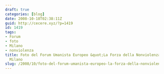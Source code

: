```yaml
---
draft: true
categories: [blog]
date: 2008-10-18T02:38:11Z
guid: http://cecere.xyz/?p=1419
id: 1419
tags:
- Forum
- foto
- Milano
- nonviolenza
title: Foto del Forum Umanista Europeo &quot;La Forza della Nonviolenza&quot; -
  Milano
slug: /2008/10/foto-del-forum-umanista-europeo-la-forza-della-nonviolenza-milano/
---
```


